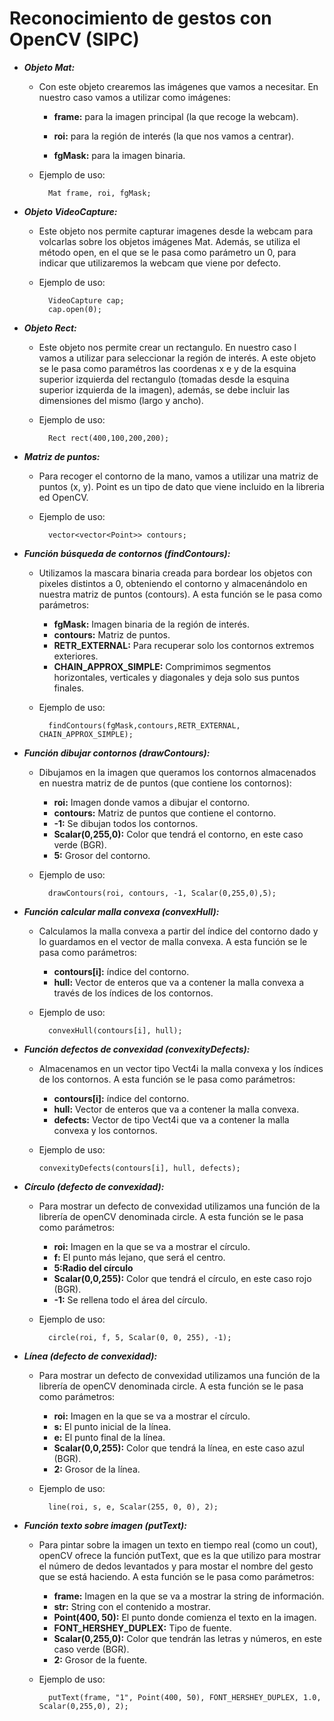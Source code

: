 # Reconocimiento de gestos con OpenCV (SIPC)


 * ***Objeto Mat:***
 	
    * Con este objeto crearemos las imágenes que vamos a necesitar. En nuestro caso vamos a utilizar como imágenes: 
    	* **frame:** para la imagen principal (la que recoge la webcam).
    	
    	* **roi:** para la región de interés (la que nos vamos a centrar).
    	
    	* **fgMask:** para la imagen binaria.
    	  
    * Ejemplo de uso:
    	
    		Mat frame, roi, fgMask; 


 * ***Objeto VideoCapture:***
 	
    * Este objeto nos permite capturar imagenes desde la webcam para volcarlas sobre los objetos imágenes Mat. Además, se utiliza el método open, en el que se le pasa como parámetro un 0, para indicar que utilizaremos la webcam que viene por defecto.
     
    * Ejemplo de uso:
    	
    		VideoCapture cap; 
    		cap.open(0);
            
            
* ***Objeto Rect:***
 	
    * Este objeto nos permite crear un rectangulo. En nuestro caso l vamos a utilizar para seleccionar la región de interés. A este objeto se le pasa como paramétros las coordenas x e y de la esquina superior izquierda del rectangulo (tomadas desde la esquina superior izquierda de la imagen), además, se debe incluir las dimensiones del mismo (largo y ancho).
     
    * Ejemplo de uso:
    	
    		Rect rect(400,100,200,200);
      
      
* ***Matriz de puntos:***
 	
    * Para recoger el contorno de la mano, vamos a utilizar una matriz de puntos (x, y). Point es un tipo de dato que viene incluido en la libreria ed OpenCV.
     
    * Ejemplo de uso:
    	
    		vector<vector<Point>> contours;
      
      
* ***Función búsqueda de contornos (findContours):***
 	
    * Utilizamos la mascara binaria creada para bordear los objetos con pixeles distintos a 0, obteniendo el contorno y almacenándolo en nuestra matriz de puntos (contours). A esta función se le pasa como parámetros:
    	* **fgMask:** Imagen binaria de la región de interés.
    	* **contours:** Matriz de puntos.
    	* **RETR_EXTERNAL:** Para recuperar solo los contornos extremos exteriores.
    	* **CHAIN_APPROX_SIMPLE:** Comprimimos segmentos horizontales, verticales y diagonales y deja solo sus puntos finales.
     
    * Ejemplo de uso:
    	
    		findContours(fgMask,contours,RETR_EXTERNAL, CHAIN_APPROX_SIMPLE);
       
       
 * ***Función dibujar contornos (drawContours):***
 	
    * Dibujamos en la imagen que queramos los contornos almacenados en nuestra matriz de  de puntos (que contiene los contornos):
    	* **roi:** Imagen donde vamos a dibujar el contorno.
    	* **contours:** Matriz de puntos que contiene el contorno.
    	* **-1:** Se dibujan todos los contornos. 
    	* **Scalar(0,255,0):** Color que tendrá el contorno, en este caso verde (BGR).
    	* **5:** Grosor del contorno.
     
    * Ejemplo de uso:
    	
    		drawContours(roi, contours, -1, Scalar(0,255,0),5);
      
      
  * ***Función calcular malla convexa (convexHull):***
 	
    * Calculamos la malla convexa a partir del índice del contorno dado y lo guardamos en el vector de malla convexa. A esta función se le pasa como parámetros:
    	* **contours[i]:** índice del contorno.
    	* **hull:** Vector de enteros que va a contener la malla convexa a través de los índices de los contornos.
     
    * Ejemplo de uso:
    	
    		convexHull(contours[i], hull);
      
      
 * ***Función defectos de convexidad (convexityDefects):***
 
    * Almacenamos en un vector tipo Vect4i la malla convexa y los índices de los contornos. A esta función se le pasa como parámetros:
      * **contours[i]:** índice del contorno.
      * **hull:** Vector de enteros que va a contener la malla convexa.
      * **defects:** Vector de tipo Vect4i que va a contener la malla convexa y los contornos.
     
    * Ejemplo de uso:
    	
    	  convexityDefects(contours[i], hull, defects);
      
      
 * ***Círculo (defecto de convexidad):***
 	
    * Para mostrar un defecto de convexidad utilizamos una función de la librería de openCV denominada circle. A esta función se le pasa como parámetros:
    	* **roi:** Imagen en la que se va a mostrar el círculo.
    	* **f:** El punto más lejano, que será el centro.
    	* **5:Radio del círculo** 
    	* **Scalar(0,0,255):** Color que tendrá el círculo, en este caso rojo (BGR).
    	* **-1:** Se rellena todo el área del círculo.
     
    * Ejemplo de uso:
    	
    		circle(roi, f, 5, Scalar(0, 0, 255), -1);
        
        
  * ***Línea (defecto de convexidad):***
 	
    * Para mostrar un defecto de convexidad utilizamos una función de la librería de openCV denominada circle. A esta función se le pasa como parámetros:
    	* **roi:** Imagen en la que se va a mostrar el círculo.
    	* **s:** El punto inicial de la  línea.
    	* **e:** El punto final  de la  línea.
    	* **Scalar(0,0,255):** Color que tendrá la línea, en este caso azul (BGR).
    	* **2:** Grosor de la línea.
     
    * Ejemplo de uso:
    	
    		line(roi, s, e, Scalar(255, 0, 0), 2);
          
          
 * ***Función texto sobre imagen (putText):***
 	
    * Para pintar sobre la imagen un texto en tiempo real (como un cout), openCV ofrece la función putText, que es la que utilizo para mostrar el número de dedos levantados y para mostar el nombre del gesto que se está haciendo. A esta función se le pasa como parámetros:
    	* **frame:** Imagen en la que se va a mostrar la string de información.
    	* **str:** String con el contenido a mostrar.
    	* **Point(400, 50):** El punto donde comienza el texto en la imagen.
    	* **FONT_HERSHEY_DUPLEX:** Tipo de fuente.
    	* **Scalar(0,255,0):** Color que tendrán las letras y números, en este caso verde (BGR).
    	* **2:** Grosor de la fuente.
     
    * Ejemplo de uso:
    	
    		putText(frame, "1", Point(400, 50), FONT_HERSHEY_DUPLEX, 1.0, Scalar(0,255,0), 2);

